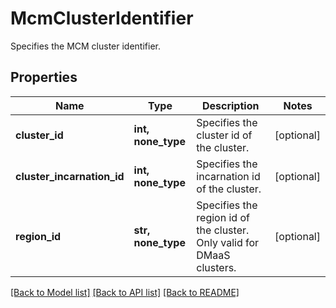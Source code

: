 # McmClusterIdentifier

Specifies the MCM cluster identifier.

## Properties
Name | Type | Description | Notes
------------ | ------------- | ------------- | -------------
**cluster_id** | **int, none_type** | Specifies the cluster id of the cluster. | [optional] 
**cluster_incarnation_id** | **int, none_type** | Specifies the incarnation id of the cluster. | [optional] 
**region_id** | **str, none_type** | Specifies the region id of the cluster. Only valid for DMaaS clusters. | [optional] 

[[Back to Model list]](../README.md#documentation-for-models) [[Back to API list]](../README.md#documentation-for-api-endpoints) [[Back to README]](../README.md)


